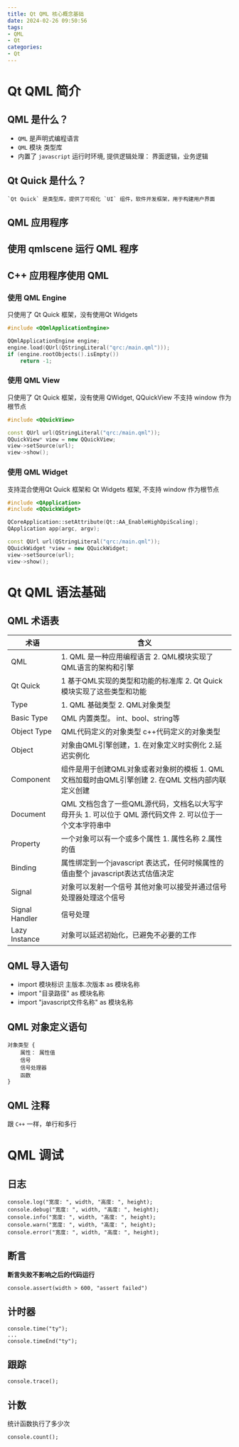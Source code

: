 ```yaml
---
title: Qt QML 核心概念基础
date: 2024-02-26 09:50:56
tags:
- QML
- Qt
categories:
- Qt
---
```



# Qt QML 简介
## QML 是什么？

- `QML` 是声明式编程语言
- `QML` 模块 类型库
- 内置了 `javascript` 运行时环境, 提供逻辑处理： 界面逻辑，业务逻辑
## Qt Quick 是什么？

    `Qt Quick` 是类型库，提供了可视化 `UI` 组件，软件开发框架，用于构建用户界面
## QML 应用程序
## 使用 qmlscene 运行 QML 程序
## C++ 应用程序使用 QML
### 使用 QML Engine
只使用了 Qt Quick 框架，没有使用Qt Widgets

```c++
#include <QQmlApplicationEngine>

QQmlApplicationEngine engine;
engine.load(QUrl(QStringLiteral("qrc:/main.qml")));
if (engine.rootObjects().isEmpty())
    return -1;
```
### 使用 QML View

只使用了 Qt Quick 框架，没有使用 QWidget, QQuickView 不支持 window 作为根节点
```c++
#include <QQuickView>

const QUrl url(QStringLiteral("qrc:/main.qml"));
QQuickView* view = new QQuickView;
view->setSource(url);
view->show();
```
### 使用 QML Widget

支持混合使用Qt Quick 框架和 Qt Widgets 框架, 不支持 window 作为根节点

```c++
#include <QApplication>
#include <QQuickWidget>

QCoreApplication::setAttribute(Qt::AA_EnableHighDpiScaling);
QApplication app(argc, argv);

const QUrl url(QStringLiteral("qrc:/main.qml"));
QQuickWidget *view = new QQuickWidget;
view->setSource(url);
view->show();
```

# Qt QML 语法基础

## QML 术语表
| 术语      | 含义 |
| ----------- | ----------- |
| QML      | 1. QML 是一种应用编程语言 2. QML模块实现了QML语言的架构和引擎       |
| Qt Quick   | 1 基于QML实现的类型和功能的标准库 2. Qt Quick 模块实现了这些类型和功能        |
| Type   | 1. QML 基础类型 2. QML对象类型        |
| Basic Type   | QML 内置类型。 int、bool、string等        |
| Object Type  | QML代码定义的对象类型 c++代码定义的对象类型        |
| Object   | 对象由QML引擎创建，1. 在对象定义时实例化 2.延迟实例化         |
| Component   | 组件是用于创建QML对象或者对象树的模板 1. QML文档加载时由QML引擎创建 2. 在QML 文档内部内联定义创建        |
| Document   | QML 文档包含了一些QML源代码，文档名以大写字母开头 1. 可以位于 QML 源代码文件 2. 可以位于一个文本字符串中        |
| Property   | 一个对象可以有一个或多个属性 1. 属性名称 2.属性的值        |
| Binding   | 属性绑定到一个javascript 表达式，任何时候属性的值由整个 javascript表达式估值决定        |
| Signal   | 对象可以发射一个信号  其他对象可以接受并通过信号处理器处理这个信号        |
| Signal Handler   | 信号处理        |
| Lazy Instance   | 对象可以延迟初始化，已避免不必要的工作        |
## QML 导入语句

- import 模块标识 主版本.次版本 as 模块名称
- import "目录路径" as 模块名称
- import "javascript文件名称" as 模块名称

## QML 对象定义语句

```
对象类型 {
    属性： 属性值
    信号
    信号处理器
    函数
}
```
## QML 注释
跟 `C++` 一样，单行和多行

# QML 调试

## 日志

```
console.log("宽度: ", width, "高度: ", height);
console.debug("宽度: ", width, "高度: ", height);
console.info("宽度: ", width, "高度: ", height);
console.warn("宽度: ", width, "高度: ", height);
console.error("宽度: ", width, "高度: ", height);
```
## 断言

**断言失败不影响之后的代码运行**

```
console.assert(width > 600, "assert failed")
```
## 计时器

```
console.time("ty");
...
console.timeEnd("ty");
```
## 跟踪
```
console.trace();
```
## 计数

统计函数执行了多少次

```
console.count();
```
